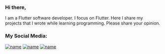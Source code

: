### Hi there,

I am a Flutter software developer. I focus on Flutter. Here I share my projects that I wrote while learning programming. Please share your opinion.

### My Social Media:

[![name](http://ahmetbalkan.com.tr/linkedin1.png)](https://www.linkedin.com/in/ahmet-refik-balkan-8a7ba5164/)
[![name](http://ahmetbalkan.com.tr/mail1.png)](mailto:mail@ahmetbalkan.com.tr)
[![name](http://ahmetbalkan.com.tr/www1.png)](http://www.ahmetbalkan.com.tr)

